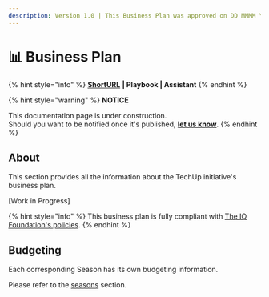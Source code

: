 ```yaml
---
description: Version 1.0 | This Business Plan was approved on DD MMMM YYYY.
---
```


# 📊 Business Plan

{% hint style="info" %}
[**ShortURL**](https://tiof.click/TUBP) **| Playbook | Assistant**
{% endhint %}

{% hint style="warning" %}
**NOTICE**

This documentation page is under construction.\
Should you want to be notified once it's published, [**let us know**](https://tiof.click/TIOFTarianUpdatesService).
{% endhint %}

## About

This section provides all the information about the TechUp initiative's business plan.

\[Work in Progress]

{% hint style="info" %}
This business plan is fully compliant with [The IO Foundation's policies](https://tiof.click/TIOFPolicies).
{% endhint %}

## Budgeting

Each corresponding Season has its own budgeting information.

Please refer to the [seasons](../seasons/ "mention") section.

